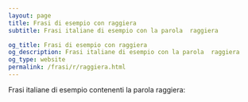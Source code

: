 ```yaml
---
layout: page
title: Frasi di esempio con raggiera 
subtitle: Frasi italiane di esempio con la parola  raggiera

og_title: Frasi di esempio con raggiera 
og_description: Frasi italiane di esempio con la parola  raggiera
og_type: website
permalink: /frasi/r/raggiera.html
---
```


Frasi italiane di esempio contenenti la parola raggiera:



